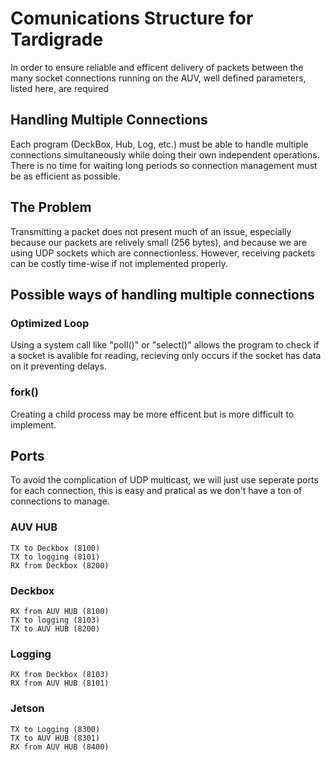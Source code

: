 # Comunications Structure for Tardigrade
In order to ensure reliable and efficent delivery of packets between the many socket connections running on the AUV, well defined parameters, listed here, are required

## Handling Multiple Connections
Each program (DeckBox, Hub, Log, etc.) must be able to handle multiple connections simultaneously while doing their own independent operations. There is no time for waiting long periods so connection management must be as efficient as possible. 

## The Problem
Transmitting a packet does not present much of an issue, especially because our packets are relively small (256 bytes), and because we are using UDP sockets which are connectionless. However, receiving packets can be costly time-wise if not implemented properly. 

## Possible ways of handling multiple connections

### Optimized Loop
Using a system call like "poll()" or "select()" allows the program to check if a socket is avalible for reading, recieving only occurs if the socket has data on it preventing delays. 

### fork()
Creating a child process may be more efficent but is more difficult to implement.


## Ports
To avoid the complication of UDP multicast, we will just use seperate ports for each connection, this is easy and pratical as we don't have a ton of connections to manage.

### AUV HUB
	TX to Deckbox (8100)
	TX to logging (8101)
	RX from Deckbox (8200)
### Deckbox
	RX from AUV HUB (8100)
	TX to logging (8103)
	TX to AUV HUB (8200)

### Logging
	RX from Deckbox (8103)
	RX from AUV HUB (8101)
### Jetson
	TX to Logging (8300)
	TX to AUV HUB (8301)
	RX from AUV HUB (8400)

